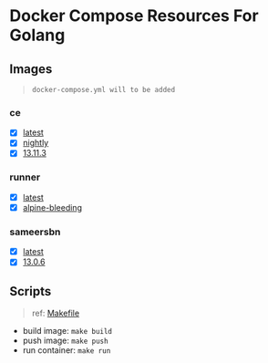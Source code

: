 # Docker Compose Resources For Golang

## Images

>`docker-compose.yml will to be added`

### ce

- [x] [latest](./gitlab-ce/latest/Dockerfile)
- [x] [nightly](./gitlab-ce/nightly/Dockerfile)
- [x] [13.11.3](./gitlab-ce/13.11.3/Dockerfile)

### runner

- [x] [latest](./gitlab-runner/latest/Dockerfile)
- [x] [alpine-bleeding](./gitlab-runner/alpine-bleeding/Dockerfile)

### sameersbn

- [x] [latest](./gitlab-sameersbn/latest/Dockerfile)
- [x] [13.0.6](./gitlab-sameersbn/13.0.6/Dockerfile)

## Scripts

>ref: [Makefile](./Makefile)

- build image: `make build`
- push image: `make push`
- run container: `make run`
